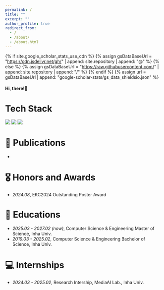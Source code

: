 ```yaml
---
permalink: /
title: ""
excerpt: ""
author_profile: true
redirect_from: 
  - /
  - /about/
  - /about.html
---
```


{% if site.google_scholar_stats_use_cdn %}
{% assign gsDataBaseUrl = "https://cdn.jsdelivr.net/gh/" | append: site.repository | append: "@" %}
{% else %}
{% assign gsDataBaseUrl = "https://raw.githubusercontent.com/" | append: site.repository | append: "/" %}
{% endif %}
{% assign url = gsDataBaseUrl | append: "google-scholar-stats/gs_data_shieldsio.json" %}

<span class='anchor' id='about-me'></span>

#### Hi, there!👋

# Tech Stack
<div>
  <img src="https://img.shields.io/badge/C++-00599C?style=flat&logo=Cplusplus&logoColor=white" />
  <img src="https://img.shields.io/badge/React-51CAEB?style=flat&logo=React&logoColor=white" />
  <img src="https://img.shields.io/badge/Unity-666666?style=flat&logo=Unity&logoColor=white" />
</div>

# 📝 Publications 
-

# 🎖 Honors and Awards
- *2024.08*,  EKC2024 Outstanding Poster Award

# 📖 Educations
- *2025.03 - 2027.02 (now)*, Computer Science & Engineering Master of Science, Inha Univ.
- *2019.03 - 2025.02*, Computer Science & Engineering Bachelor of Science, Inha Univ.

# 💻 Internships
- *2024.03 - 2025.02*, Research Intership, MediaAI Lab., Inha Univ.